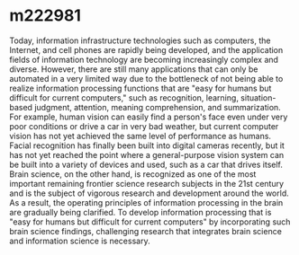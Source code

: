 # m222981

Today, information infrastructure technologies such as computers, the Internet, and cell phones are rapidly being developed, and the application fields of information technology are becoming increasingly complex and diverse. However, there are still many applications that can only be automated in a very limited way due to the bottleneck of not being able to realize information processing functions that are "easy for humans but difficult for current computers," such as recognition, learning, situation-based judgment, attention, meaning comprehension, and summarization. For example, human vision can easily find a person's face even under very poor conditions or drive a car in very bad weather, but current computer vision has not yet achieved the same level of performance as humans. Facial recognition has finally been built into digital cameras recently, but it has not yet reached the point where a general-purpose vision system can be built into a variety of devices and used, such as a car that drives itself. Brain science, on the other hand, is recognized as one of the most important remaining frontier science research subjects in the 21st century and is the subject of vigorous research and development around the world. As a result, the operating principles of information processing in the brain are gradually being clarified. To develop information processing that is "easy for humans but difficult for current computers" by incorporating such brain science findings, challenging research that integrates brain science and information science is necessary.